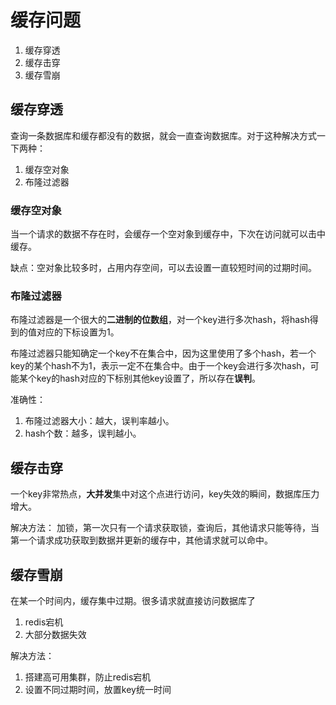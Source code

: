 # 缓存问题
1. 缓存穿透
2. 缓存击穿
3. 缓存雪崩

## 缓存穿透
查询一条数据库和缓存都没有的数据，就会一直查询数据库。对于这种解决方式一下两种：
1. 缓存空对象
2. 布隆过滤器
 
### 缓存空对象

当一个请求的数据不存在时，会缓存一个空对象到缓存中，下次在访问就可以击中缓存。

缺点：空对象比较多时，占用内存空间，可以去设置一直较短时间的过期时间。

### 布隆过滤器

布隆过滤器是一个很大的**二进制的位数组**，对一个key进行多次hash，将hash得到的值对应的下标设置为1。

布隆过滤器只能知确定一个key不在集合中，因为这里使用了多个hash，若一个key的某个hash不为1，表示一定不在集合中。由于一个key会进行多次hash，可能某个key的hash对应的下标别其他key设置了，所以存在**误判**。

准确性：
1. 布隆过滤器大小：越大，误判率越小。
2. hash个数：越多，误判越小。

## 缓存击穿
一个key非常热点，**大并发**集中对这个点进行访问，key失效的瞬间，数据库压力增大。

解决方法：
加锁，第一次只有一个请求获取锁，查询后，其他请求只能等待，当第一个请求成功获取到数据并更新的缓存中，其他请求就可以命中。


## 缓存雪崩
在某一个时间内，缓存集中过期。很多请求就直接访问数据库了
1. redis宕机
2. 大部分数据失效

解决方法：
1. 搭建高可用集群，防止redis宕机
2. 设置不同过期时间，放置key统一时间

